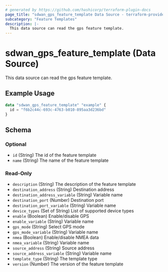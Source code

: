 ```yaml
---
# generated by https://github.com/hashicorp/terraform-plugin-docs
page_title: "sdwan_gps_feature_template Data Source - terraform-provider-sdwan"
subcategory: "Feature Templates"
description: |-
  This data source can read the gps feature template.
---
```


# sdwan_gps_feature_template (Data Source)

This data source can read the gps feature template.

## Example Usage

```terraform
data "sdwan_gps_feature_template" "example" {
  id = "f6b2c44c-693c-4763-b010-895aa3d236bd"
}
```

<!-- schema generated by tfplugindocs -->
## Schema

### Optional

- `id` (String) The id of the feature template
- `name` (String) The name of the feature template

### Read-Only

- `description` (String) The description of the feature template
- `destination_address` (String) Destination address
- `destination_address_variable` (String) Variable name
- `destination_port` (Number) Destination port
- `destination_port_variable` (String) Variable name
- `device_types` (Set of String) List of supported device types
- `enable` (Boolean) Enable/disable GPS
- `enable_variable` (String) Variable name
- `gps_mode` (String) Select GPS mode
- `gps_mode_variable` (String) Variable name
- `nmea` (Boolean) Enable/disable NMEA data
- `nmea_variable` (String) Variable name
- `source_address` (String) Source address
- `source_address_variable` (String) Variable name
- `template_type` (String) The template type
- `version` (Number) The version of the feature template
